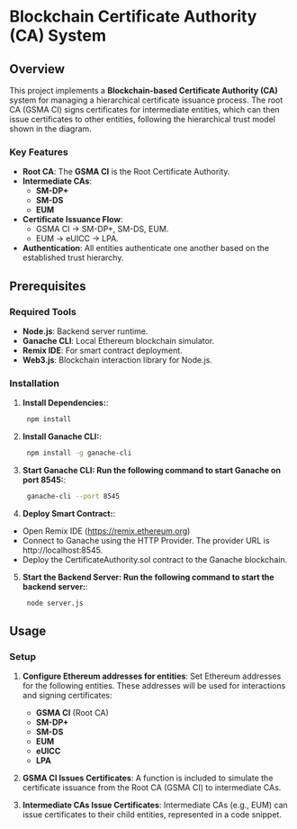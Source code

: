 # Blockchain Certificate Authority (CA) System

## Overview

This project implements a **Blockchain-based Certificate Authority (CA)** system for managing a hierarchical certificate issuance process. The root CA (GSMA CI) signs certificates for intermediate entities, which can then issue certificates to other entities, following the hierarchical trust model shown in the diagram.

### Key Features
- **Root CA**: The **GSMA CI** is the Root Certificate Authority.
- **Intermediate CAs**: 
  - **SM-DP+**
  - **SM-DS**
  - **EUM**
- **Certificate Issuance Flow**:
  - GSMA CI → SM-DP+, SM-DS, EUM.
  - EUM → eUICC → LPA.
- **Authentication**: All entities authenticate one another based on the established trust hierarchy.

## Prerequisites

### Required Tools
- **Node.js**: Backend server runtime.
- **Ganache CLI**: Local Ethereum blockchain simulator.
- **Remix IDE**: For smart contract deployment.
- **Web3.js**: Blockchain interaction library for Node.js.

### Installation
1. **Install Dependencies:**:
   ```bash
    npm install
2. **Install Ganache CLI:**:
   ```bash
    npm install -g ganache-cli
3. **Start Ganache CLI: Run the following command to start Ganache on port 8545:**:
   ```bash
    ganache-cli --port 8545
4. **Deploy Smart Contract:**:
  - Open Remix IDE (https://remix.ethereum.org)
  - Connect to Ganache using the HTTP Provider. The provider URL is http://localhost:8545.
  - Deploy the CertificateAuthority.sol contract to the Ganache blockchain.
5. **Start the Backend Server: Run the following command to start the backend server:**:
   ```bash
    node server.js
## Usage

### Setup

1. **Configure Ethereum addresses for entities**:
   Set Ethereum addresses for the following entities. These addresses will be used for interactions and signing certificates:

   - **GSMA CI** (Root CA)
   - **SM-DP+**
   - **SM-DS**
   - **EUM**
   - **eUICC**
   - **LPA**
2. **GSMA CI Issues Certificates**: A function is included to simulate the certificate issuance from the Root CA (GSMA CI) to intermediate CAs.
3. **Intermediate CAs Issue Certificates**: Intermediate CAs (e.g., EUM) can issue certificates to their child entities, represented in a code snippet.




